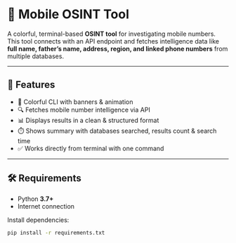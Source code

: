 # 📱 Mobile OSINT Tool  

A colorful, terminal-based **OSINT tool** for investigating mobile numbers.  
This tool connects with an API endpoint and fetches intelligence data like **full name, father’s name, address, region, and linked phone numbers** from multiple databases.  

---

## 🚀 Features
- 🎨 Colorful CLI with banners & animation  
- 🔍 Fetches mobile number intelligence via API  
- 📊 Displays results in a clean & structured format  
- ⏱️ Shows summary with databases searched, results count & search time  
- ✅ Works directly from terminal with one command  

---

## 🛠️ Requirements
- Python **3.7+**  
- Internet connection  

Install dependencies:
```bash
pip install -r requirements.txt

